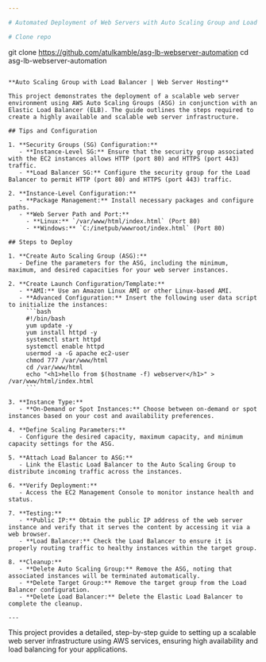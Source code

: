 ```yaml
---

# Automated Deployment of Web Servers with Auto Scaling Group and Load Balancer

# Clone repo
```
git clone https://github.com/atulkamble/asg-lb-webserver-automation
cd asg-lb-webserver-automation
```

**Auto Scaling Group with Load Balancer | Web Server Hosting**

This project demonstrates the deployment of a scalable web server environment using AWS Auto Scaling Groups (ASG) in conjunction with an Elastic Load Balancer (ELB). The guide outlines the steps required to create a highly available and scalable web server infrastructure.

## Tips and Configuration

1. **Security Groups (SG) Configuration:**
   - **Instance-Level SG:** Ensure that the security group associated with the EC2 instances allows HTTP (port 80) and HTTPS (port 443) traffic.
   - **Load Balancer SG:** Configure the security group for the Load Balancer to permit HTTP (port 80) and HTTPS (port 443) traffic.

2. **Instance-Level Configuration:**
   - **Package Management:** Install necessary packages and configure paths.
   - **Web Server Path and Port:**
     - **Linux:** `/var/www/html/index.html` (Port 80)
     - **Windows:** `C:/inetpub/wwwroot/index.html` (Port 80)

## Steps to Deploy

1. **Create Auto Scaling Group (ASG):**
   - Define the parameters for the ASG, including the minimum, maximum, and desired capacities for your web server instances.

2. **Create Launch Configuration/Template:**
   - **AMI:** Use an Amazon Linux AMI or other Linux-based AMI.
   - **Advanced Configuration:** Insert the following user data script to initialize the instances:
     ```bash
     #!/bin/bash
     yum update -y
     yum install httpd -y
     systemctl start httpd
     systemctl enable httpd
     usermod -a -G apache ec2-user
     chmod 777 /var/www/html
     cd /var/www/html
     echo "<h1>hello from $(hostname -f) webserver</h1>" > /var/www/html/index.html
     ```

3. **Instance Type:**
   - **On-Demand or Spot Instances:** Choose between on-demand or spot instances based on your cost and availability preferences.

4. **Define Scaling Parameters:**
   - Configure the desired capacity, maximum capacity, and minimum capacity settings for the ASG.

5. **Attach Load Balancer to ASG:**
   - Link the Elastic Load Balancer to the Auto Scaling Group to distribute incoming traffic across the instances.

6. **Verify Deployment:**
   - Access the EC2 Management Console to monitor instance health and status.

7. **Testing:**
   - **Public IP:** Obtain the public IP address of the web server instance and verify that it serves the content by accessing it via a web browser.
   - **Load Balancer:** Check the Load Balancer to ensure it is properly routing traffic to healthy instances within the target group.

8. **Cleanup:**
   - **Delete Auto Scaling Group:** Remove the ASG, noting that associated instances will be terminated automatically.
   - **Delete Target Group:** Remove the target group from the Load Balancer configuration.
   - **Delete Load Balancer:** Delete the Elastic Load Balancer to complete the cleanup.

---
```


This project provides a detailed, step-by-step guide to setting up a scalable web server infrastructure using AWS services, ensuring high availability and load balancing for your applications.
